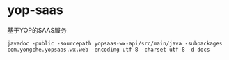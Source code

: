 # yop-saas
基于YOP的SAAS服务

```
javadoc -public -sourcepath yopsaas-wx-api/src/main/java -subpackages com.yongche.yopsaas.wx.web -encoding utf-8 -charset utf-8 -d docs
```